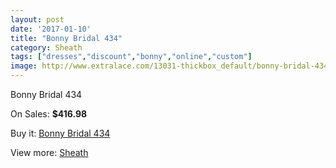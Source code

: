 ```yaml
---
layout: post
date: '2017-01-10'
title: "Bonny Bridal 434"
category: Sheath
tags: ["dresses","discount","bonny","online","custom"]
image: http://www.extralace.com/13031-thickbox_default/bonny-bridal-434.jpg
---
```

Bonny Bridal 434

On Sales: **$416.98**
<a href="https://www.extralace.com/sheath/6137-bonny-bridal-434.html"><amp-img layout="responsive" width="600" height="600" src="//www.extralace.com/13031-thickbox_default/bonny-bridal-434.jpg" alt="Bonny Bridal 434 0" /></a>
<a href="https://www.extralace.com/sheath/6137-bonny-bridal-434.html"><amp-img layout="responsive" width="600" height="600" src="//www.extralace.com/13032-thickbox_default/bonny-bridal-434.jpg" alt="Bonny Bridal 434 1" /></a>

Buy it: [Bonny Bridal 434](https://www.extralace.com/sheath/6137-bonny-bridal-434.html "Bonny Bridal 434")

View more: [Sheath](https://www.extralace.com/7-sheath "Sheath")